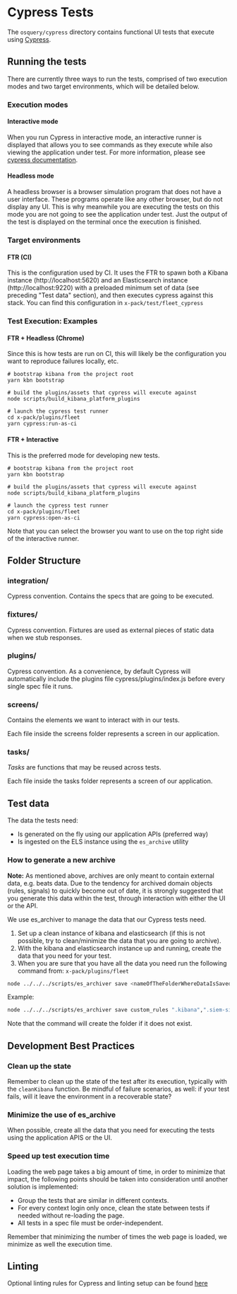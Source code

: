 # Cypress Tests

The `osquery/cypress` directory contains functional UI tests that execute using [Cypress](https://www.cypress.io/).

## Running the tests

There are currently three ways to run the tests, comprised of two execution modes and two target environments, which will be detailed below.

### Execution modes

#### Interactive mode

When you run Cypress in interactive mode, an interactive runner is displayed that allows you to see commands as they execute while also viewing the application under test. For more information, please see [cypress documentation](https://docs.cypress.io/guides/core-concepts/test-runner.html#Overview).

#### Headless mode

A headless browser is a browser simulation program that does not have a user interface. These programs operate like any other browser, but do not display any UI. This is why meanwhile you are executing the tests on this mode you are not going to see the application under test. Just the output of the test is displayed on the terminal once the execution is finished.

### Target environments

#### FTR (CI)

This is the configuration used by CI. It uses the FTR to spawn both a Kibana instance (http://localhost:5620) and an Elasticsearch instance (http://localhost:9220) with a preloaded minimum set of data (see preceding "Test data" section), and then executes cypress against this stack. You can find this configuration in `x-pack/test/fleet_cypress`

### Test Execution: Examples

#### FTR + Headless (Chrome)

Since this is how tests are run on CI, this will likely be the configuration you want to reproduce failures locally, etc.

```shell
# bootstrap kibana from the project root
yarn kbn bootstrap

# build the plugins/assets that cypress will execute against
node scripts/build_kibana_platform_plugins

# launch the cypress test runner
cd x-pack/plugins/fleet
yarn cypress:run-as-ci
```
#### FTR + Interactive

This is the preferred mode for developing new tests.

```shell
# bootstrap kibana from the project root
yarn kbn bootstrap

# build the plugins/assets that cypress will execute against
node scripts/build_kibana_platform_plugins

# launch the cypress test runner
cd x-pack/plugins/fleet
yarn cypress:open-as-ci
```

Note that you can select the browser you want to use on the top right side of the interactive runner.

## Folder Structure

### integration/

Cypress convention. Contains the specs that are going to be executed.

### fixtures/

Cypress convention. Fixtures are used as external pieces of static data when we stub responses.

### plugins/

Cypress convention. As a convenience, by default Cypress will automatically include the plugins file cypress/plugins/index.js before every single spec file it runs.

### screens/

Contains the elements we want to interact with in our tests.

Each file inside the screens folder represents a screen in our application.

### tasks/

_Tasks_ are functions that may be reused across tests.

Each file inside the tasks folder represents a screen of our application. 

## Test data

The data the tests need:

- Is generated on the fly using our application APIs (preferred way)
- Is ingested on the ELS instance using the `es_archive` utility

### How to generate a new archive

**Note:** As mentioned above, archives are only meant to contain external data, e.g. beats data. Due to the tendency for archived domain objects (rules, signals) to quickly become out of date, it is strongly suggested that you generate this data within the test, through interaction with either the UI or the API.

We use es_archiver to manage the data that our Cypress tests need.

1. Set up a clean instance of kibana and elasticsearch (if this is not possible, try to clean/minimize the data that you are going to archive).
2. With the kibana and elasticsearch instance up and running, create the data that you need for your test.
3. When you are sure that you have all the data you need run the following command from: `x-pack/plugins/fleet`

```sh
node ../../../scripts/es_archiver save <nameOfTheFolderWhereDataIsSaved> <indexPatternsToBeSaved>  --dir ../../test/fleet_cypress/es_archives --config ../../../test/functional/config.js --es-url http://<elasticsearchUsername>:<elasticsearchPassword>@<elasticsearchHost>:<elasticsearchPort>
```

Example:

```sh
node ../../../scripts/es_archiver save custom_rules ".kibana",".siem-signal*"  --dir ../../test/fleet_cypress/es_archives --config ../../../test/functional/config.js --es-url http://elastic:changeme@localhost:9220
```

Note that the command will create the folder if it does not exist.

## Development Best Practices

### Clean up the state 

Remember to clean up the state of the test after its execution, typically with the `cleanKibana` function. Be mindful of failure scenarios, as well: if your test fails, will it leave the environment in a recoverable state?

### Minimize the use of es_archive

When possible, create all the data that you need for executing the tests using the application APIS or the UI.

### Speed up test execution time

Loading the web page takes a big amount of time, in order to minimize that impact, the following points should be
taken into consideration until another solution is implemented:

- Group the tests that are similar in different contexts.
- For every context login only once, clean the state between tests if needed without re-loading the page.
- All tests in a spec file must be order-independent.

Remember that minimizing the number of times the web page is loaded, we minimize as well the execution time.

## Linting

Optional linting rules for Cypress and linting setup can be found [here](https://github.com/cypress-io/eslint-plugin-cypress#usage)
